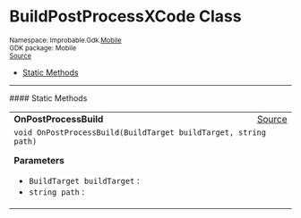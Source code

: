 
# BuildPostProcessXCode Class
<sup>
Namespace: Improbable.Gdk.<a href="{{urlRoot}}/api/mobile-index">Mobile</a><br/>
GDK package: Mobile<br/>
<a href="https://www.github.com/spatialos/gdk-for-unity/blob/6689e30/workers/unity/Packages/io.improbable.worker.sdk.mobile/BuildPostProcessXCode.cs/#L12">Source</a>
<style>
a code {
                    padding: 0em 0.25em!important;
}
code {
                    background-color: #ffffff!important;
}
</style>
</sup>
<nav id="pageToc" class="page-toc"><ul><li><a href="#static-methods">Static Methods</a>
</ul></nav>











</p>
<hr style="width:100%; border-top-color:#d8d8d8" />
#### Static Methods


</p>




<table width="100%">
    <tr>
        <td style="border-right:none"><b>OnPostProcessBuild</b></td>
        <td style="border-left:none; text-align:right"><a href="https://www.github.com/spatialos/gdk-for-unity/blob/6689e30/workers/unity/Packages/io.improbable.worker.sdk.mobile/BuildPostProcessXCode.cs/#L17">Source</a></td>
    </tr>
    <tr>
        <td colspan="2">
<code>void OnPostProcessBuild(BuildTarget buildTarget, string path)</code></p>



</p>

<b>Parameters</b>

<ul>
<li><code>BuildTarget buildTarget</code> : </li>
<li><code>string path</code> : </li>
</ul>





</td>
    </tr>
</table>







